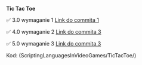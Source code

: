 **Tic Tac Toe** 

:white_check_mark: 3.0 wymaganie 1 [Link do commita 1](https://github.com/KacperKornas/ScriptingLanguagesInVideoGames/tree/main/TicTacToe/tic_tac_toe_3.0)

:white_check_mark: 4.0 wymaganie 2 [Link do commita 3](https://github.com/KacperKornas/ScriptingLanguagesInVideoGames/tree/main/TicTacToe/tic_tac_toe_4%2C0)

:white_check_mark: 5.0 wymaganie 3 [Link do commita 3](https://github.com/KacperKornas/ScriptingLanguagesInVideoGames/tree/main/TicTacToe/tic_tac_toe_5.0)

Kod: (ScriptingLanguagesInVideoGames/TicTacToe/)

